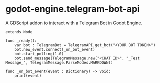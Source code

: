 # godot-engine.telegram-bot-api
A GDScript addon to interact with a Telegram Bot in Godot Engine.

```gdscript
extends Node

func _ready():
    var bot : TelegramBot = TelegramAPI.get_bot("<YOUR BOT TOKEN>")
    bot.new_event.connect(_on_bot_event)
    bot.start_polling(1.0)
    bot.send_message(TelegramMessage.new("<CHAT ID>", "_Test Message_", TelegramMessage.ParseModes.MARKDOWN))

func _on_bot_event(event : Dictionary) -> void:
    print(event)
```
